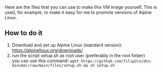 Here are the files that you can use to make this VM image yourself. This is used, for example, to make it easy for me to promote versions of Alpine Linux.

## How to do it
1) Download and set up Alpine Linux (standard version): https://alpinelinux.org/downloads/
2) run the script setup.sh as root user (preferably in the root folder)  
you can use this command: `wget https://github.com/filip2cz/dns-minimal/raw/main/files/setup.sh && sh setup.sh`
